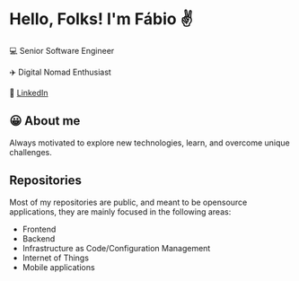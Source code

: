 # Hello, Folks! I'm Fábio ✌️

💻 Senior Software Engineer

✈️ Digital Nomad Enthusiast

💬 [LinkedIn](https://www.linkedin.com/in/fabio-madeira/) 

## 😀 About me
Always motivated to explore new technologies, learn, and overcome unique challenges.


## Repositories

Most of my repositories are public, and meant to be opensource applications, they are mainly focused in the following areas:
- Frontend
- Backend
- Infrastructure as Code/Configuration Management
- Internet of Things
- Mobile applications

